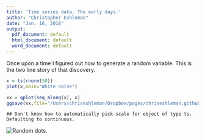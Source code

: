 ```yaml
---
title: 'Time series data. The early days.'
author: "Christopher Eshleman"
date: "Jan. 16, 2018"
output:
  pdf_document: default
  html_document: default
  word_document: default
---
```




Once upon a time I figured out how to generate a random variable. This is the two line story of that discovery. 




```r
x = ts(rnorm(50)) 
plot(x,main="White noise") 
```

```r
xx = qplot(seq_along(x), x) 
ggsave(xx,file="/Users/chriseshleman/Dropbox/pages/chriseshleman.github.io/images/Random_points.png", width=8,height=5) 
```

```
## Don't know how to automatically pick scale for object of type ts. Defaulting to continuous.
```
![Random dots.]({{site.baseurl}}/images/Random_points.png)

